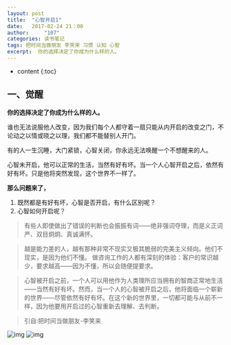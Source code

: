 ```yaml
---
layout: post
title:  "心智开启1"
date:   2017-02-24 21：00
author:     "107"
categories: 读书笔记
tags: 把时间当做朋友 李笑来 习惯 认知 心智 
excerpt:  你的选择决定了你成为什么样的人。
---
```

* content
{:toc}

## 一、觉醒
**你的选择决定了你成为什么样的人。**

谁也无法说服他人改变，因为我们每个人都守着一扇只能从内开启的改变之门，不论动之以情或晓之以理，我们都不能替别人开门。

有的人一生沉睡，大门紧锁，心智关闭，你永远无法唤醒一个不想醒来的人。

心智未开启，他可以正常的生活，当然有好有坏。当一个人心智开启之后，依然有好有坏。只是他将突然发现，这个世界不一样了。

**那么问题来了，**
1. 既然都是有好有坏，心智是否开启，有什么区别呢？
2. 心智如何开启呢？

>有些人即使做出了错误的判断也会振振有词——绝非强词夺理，而是义正词严、双目炯炯、真诚满怀。

>越是能力差的人，越有那种非常不现实又极其脆弱的完美主义倾向。他们不现实，是因为他们不懂。
做咨询工作的人都有深刻的体验：客户的常识越少，要求越高——因为不懂，所以会随便提要求。

> 心智被开启之前，一个人可以用他作为人类理所应当拥有的智商正常地生活——当然有好有坏。然而，当一个人的心智被开启之后，他将面临一个崭新的世界——尽管依然有好有坏。在这个新的世界里，一切都可能与从前不一样，因为他要用开启过的心智重新去理解、去判断。

> 引自:把时间当做朋友-李笑来

![img](http://tomens.github.io/pictures/004.png)
![img](http://tomens.github.io/pictures/006.png)
